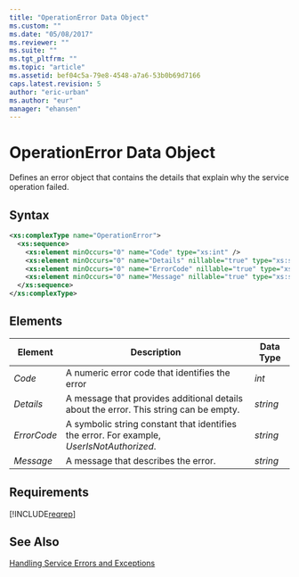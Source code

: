 ```yaml
---
title: "OperationError Data Object"
ms.custom: ""
ms.date: "05/08/2017"
ms.reviewer: ""
ms.suite: ""
ms.tgt_pltfrm: ""
ms.topic: "article"
ms.assetid: bef04c5a-79e8-4548-a7a6-53b0b69d7166
caps.latest.revision: 5
author: "eric-urban"
ms.author: "eur"
manager: "ehansen"
---
```

# OperationError Data Object
Defines an error object that contains the details that explain why the service operation failed.

## Syntax

```xml
<xs:complexType name="OperationError">
  <xs:sequence>
    <xs:element minOccurs="0" name="Code" type="xs:int" />
    <xs:element minOccurs="0" name="Details" nillable="true" type="xs:string" />
    <xs:element minOccurs="0" name="ErrorCode" nillable="true" type="xs:string" />
    <xs:element minOccurs="0" name="Message" nillable="true" type="xs:string" />
  </xs:sequence>
</xs:complexType>
```

## <a name="Elements"></a>Elements

|Element|Description|Data Type|
|-----------|---------------|-------------|
|*Code*|A numeric error code that identifies the error|*int*|
|*Details*|A message that provides additional details about the error. This string can be empty.|*string*|
|*ErrorCode*|A symbolic string constant that identifies the error. For example, *UserIsNotAuthorized*.|*string*|
|*Message*|A message that describes the error.|*string*|

## Requirements
[!INCLUDE[reqrep](../reporting-api/includes/reqrep.md)]
## See Also
[Handling Service Errors and Exceptions](https://msdn.microsoft.com/library/bing-ads-error-handling-guide.aspx)

